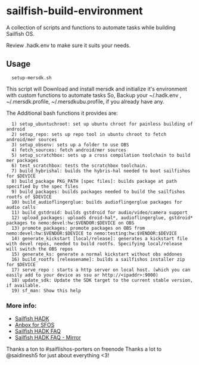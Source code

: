 # sailfish-build-environment

A collection of scripts and functions to automate tasks while building Sailfish OS.

Review .hadk.env to make sure it suits your needs.

## Usage

```
  setup-mersdk.sh 
```

This script will Download and install mersdk and initialize it's environment with custom functions to automate tasks
So, Backup your ~/.hadk.env , ~/.mersdk.profile, ~/.mersdkubu.profile, if you already have any.

The Additional bash functions it provides are:

```
  1) setup_ubuntuchroot: set up ubuntu chroot for painless building of android
  2) setup_repo: sets up repo tool in ubuntu chroot to fetch android/mer sources
  3) setup_obsenv: sets up a folder to use OBS
  4) fetch_sources: fetch android/mer sources
  5) setup_scratchbox: sets up a cross compilation toolchain to build mer packages
  6) test_scratchbox: tests the scratchbox toolchain.
  7) build_hybrishal: builds the hybris-hal needed to boot sailfishos for $DEVICE
  8) build_package PKG_PATH [spec files]: builds package at path specified by the spec files
  9) build_packages: builds packages needed to build the sailfishos rootfs of $DEVICE
  10) build_audioflingerglue: builds audioflingerglue packages for audio calls
  11) build_gstdroid: builds gstdroid for audio/video/camera support
  12) upload_packages: uploads droid-hal*, audioflingerglue, gstdroid* packages to nemo:devel:hw:$VENDOR:$DEVICE on OBS
  13) promote_packages: promote packages on OBS from nemo:devel:hw:$VENDOR:$DEVICE to nemo:testing:hw:$VENDOR:$DEVICE
  14) generate_kickstart [local/release]: generates a kickstart file with devel repos, needed to build rootfs. Specifying local/release will switch the OBS repos
  15) generate_ks: generate a normal kickstart without obs addones
  16) build_rootfs [releasename]: builds a sailfishos installer zip for $DEVICE
  17) serve_repo : starts a http server on local host. (which you can easily add to your device as ssu ar http://<ipaddr>:9000)
  18) update_sdk: Update the SDK target to the current stable version, if available.
  19) sf_man: Show this help
```

### More info:

* [Sailfish HADK](https://sailfishos.org/develop/hadk/)
* [Anbox for SFOS](https://public.etherpad-mozilla.org/p/anbox-sailfishos)
* [Sailfish HADK FAQ](https://public.etherpad-mozilla.org/p/faq-hadk)
* [Sailfish HADK FAQ - Mirror](https://raw.githubusercontent.com/r0kk3rz/hadk-docs/master/hadk-faq.md)

Thanks a ton to #saiflishos-porters on freenode
Thanks a lot to @saidinesh5 for just about everything <3!
